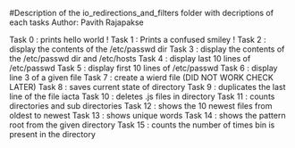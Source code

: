#Description of the io_redirections_and_filters folder with decriptions of each tasks 
Author:  Pavith Rajapakse

Task 0 : prints hello world !
Task 1 : Prints a confused smiley !
Task 2 : display the contents of the /etc/passwd dir
Task 3 : display the contents of the /etc/passwd dir and /etc/hosts
Task 4 : display last 10 lines of  /etc/passwd
Task 5 : display first 10 lines of  /etc/passwd
Task 6 : display line 3 of a given file
Task 7 : create a wierd file (DID NOT WORK CHECK LATER)
Task 8 : saves current state of directory
Task 9 : duplicates the last line of the file iacta
Task 10 : deletes .js files in directory
Task 11 : counts directories and sub directories
Task 12 : shows the 10 newest files from oldest to newest
Task 13 : shows unique words
Task 14 : shows the pattern root from the given directory
Task 15 : counts the number of times bin is present in the directory

























